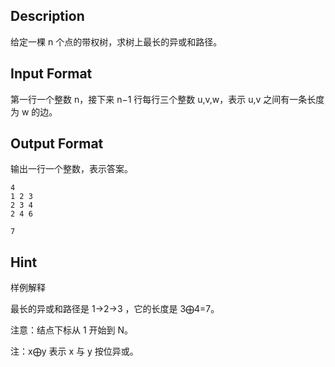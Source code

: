 ## Description

<p>给定一棵 n 个点的带权树，求树上最长的异或和路径。<br /></p>

## Input Format

<p>第一行一个整数 n，接下来 n−1 行每行三个整数 u,v,w，表示 u,v 之间有一条长度为 w 的边。<br /></p>

## Output Format

<p>输出一行一个整数，表示答案。<br /></p>

```input1
4
1 2 3
2 3 4
2 4 6
```
```output1
7
```
## Hint

<p>样例解释</p><p>最长的异或和路径是 1→2→3 ，它的长度是 3⨁4=7。</p><p>注意：结点下标从 1 开始到 N。</p><p>注：x⨁y 表示 x 与 y 按位异或。</p>
